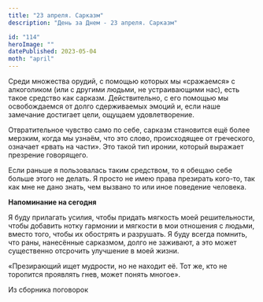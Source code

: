 ```yaml
---
title: "23 апреля. Сарказм"
description: "День за Днем - 23 апреля. Сарказм"

id: "114"
heroImage: ""
datePublished: 2023-05-04
moth: "april"
---
```


Среди множества орудий, с помощью которых мы «сражаемся» с алкоголиком (или с
другими людьми, не устраивающими нас), есть такое средство как сарказм.
Действительно, с его помощью мы освобождаемся от долго сдерживаемых эмоций и,
если наше замечание достигает цели, ощущаем удовлетворение.

Отвратительное чувство само по себе, сарказм становится ещё более мерзким,
когда мы узнаём, что это слово, происходящее от греческого, означает «рвать на
части». Это такой тип иронии, который выражает презрение говорящего.

Если раньше я пользовалась таким средством, то я обещаю cебе больше этого не
делать. Я просто не имею права презирать кого-то, так как мне не дано знать,
чем вызвано то или иное поведение человека.

**Напоминание на сегодня**

Я буду прилагать усилия, чтобы придать мягкость моей решительности, чтобы
добавить нотку гармонии и мягкости в мои отношения с людьми, вместо того,
чтобы их обострять и разрушать. Я буду всегда помнить, что раны, нанесённые
сарказмом, долго не заживают, а это может существенно отсрочить улучшение в
моей жизни.

«Презирающий ищет мудрости, но не находит её. Тот же, кто не торопится
проявлять гнев, может понять многое».

Из сборника поговорок
